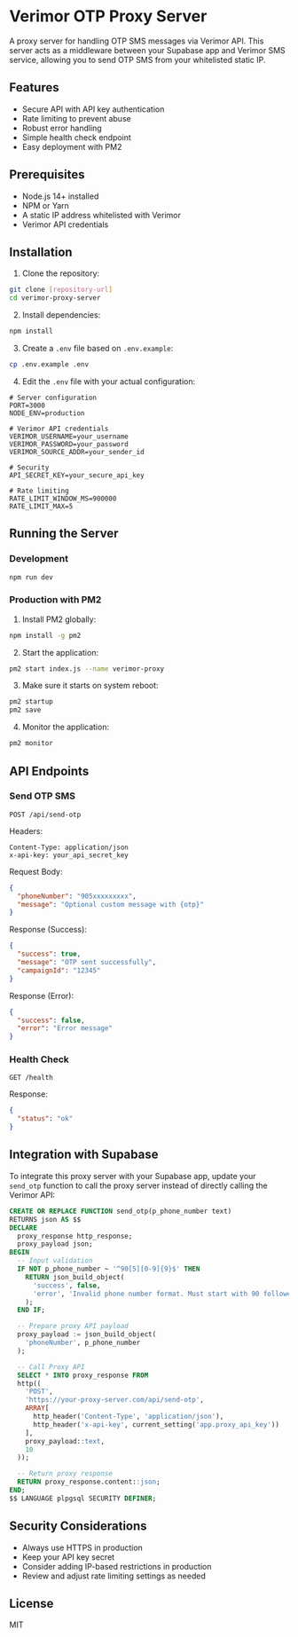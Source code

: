 # Verimor OTP Proxy Server

A proxy server for handling OTP SMS messages via Verimor API. This server acts as a middleware between your Supabase app and Verimor SMS service, allowing you to send OTP SMS from your whitelisted static IP.

## Features

- Secure API with API key authentication
- Rate limiting to prevent abuse
- Robust error handling
- Simple health check endpoint
- Easy deployment with PM2

## Prerequisites

- Node.js 14+ installed
- NPM or Yarn
- A static IP address whitelisted with Verimor
- Verimor API credentials

## Installation

1. Clone the repository:

```bash
git clone [repository-url]
cd verimor-proxy-server
```

2. Install dependencies:

```bash
npm install
```

3. Create a `.env` file based on `.env.example`:

```bash
cp .env.example .env
```

4. Edit the `.env` file with your actual configuration:

```
# Server configuration
PORT=3000
NODE_ENV=production

# Verimor API credentials
VERIMOR_USERNAME=your_username
VERIMOR_PASSWORD=your_password
VERIMOR_SOURCE_ADDR=your_sender_id

# Security
API_SECRET_KEY=your_secure_api_key

# Rate limiting
RATE_LIMIT_WINDOW_MS=900000
RATE_LIMIT_MAX=5
```

## Running the Server

### Development

```bash
npm run dev
```

### Production with PM2

1. Install PM2 globally:

```bash
npm install -g pm2
```

2. Start the application:

```bash
pm2 start index.js --name verimor-proxy
```

3. Make sure it starts on system reboot:

```bash
pm2 startup
pm2 save
```

4. Monitor the application:

```bash
pm2 monitor
```

## API Endpoints

### Send OTP SMS

```
POST /api/send-otp
```

Headers:
```
Content-Type: application/json
x-api-key: your_api_secret_key
```

Request Body:
```json
{
  "phoneNumber": "905xxxxxxxxx",
  "message": "Optional custom message with {otp}" 
}
```

Response (Success):
```json
{
  "success": true,
  "message": "OTP sent successfully",
  "campaignId": "12345" 
}
```

Response (Error):
```json
{
  "success": false,
  "error": "Error message" 
}
```

### Health Check

```
GET /health
```

Response:
```json
{
  "status": "ok" 
}
```

## Integration with Supabase

To integrate this proxy server with your Supabase app, update your `send_otp` function to call the proxy server instead of directly calling the Verimor API:

```sql
CREATE OR REPLACE FUNCTION send_otp(p_phone_number text)
RETURNS json AS $$
DECLARE
  proxy_response http_response;
  proxy_payload json;
BEGIN
  -- Input validation
  IF NOT p_phone_number ~ '^90[5][0-9]{9}$' THEN
    RETURN json_build_object(
      'success', false,
      'error', 'Invalid phone number format. Must start with 90 followed by 5 and 9 more digits'
    );
  END IF;

  -- Prepare proxy API payload
  proxy_payload := json_build_object(
    'phoneNumber', p_phone_number
  );

  -- Call Proxy API
  SELECT * INTO proxy_response FROM 
  http((
    'POST',
    'https://your-proxy-server.com/api/send-otp',
    ARRAY[
      http_header('Content-Type', 'application/json'),
      http_header('x-api-key', current_setting('app.proxy_api_key'))
    ],
    proxy_payload::text,
    10
  ));

  -- Return proxy response
  RETURN proxy_response.content::json;
END;
$$ LANGUAGE plpgsql SECURITY DEFINER;
```

## Security Considerations

- Always use HTTPS in production
- Keep your API key secret
- Consider adding IP-based restrictions in production
- Review and adjust rate limiting settings as needed

## License

MIT 